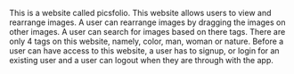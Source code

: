 This is a website called picsfolio. This website allows users to view and rearrange images. A user can rearrange images by dragging the images on other images. A user can search for images based on there tags. There are only 4 tags on this website, namely, color, man, woman or nature.
Before a user can have access to this website, a user has to signup, or login for an existing user and a user can logout when they are through with the app.